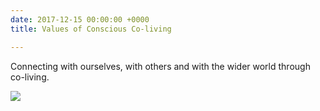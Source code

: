 ```yaml
---
date: 2017-12-15 00:00:00 +0000
title: Values of Conscious Co-living

---
```

Connecting with ourselves, with others and with the wider world through co-living.

<img src="/uploads/2018/06/28/coliving-manifesto-6.jpg"><br/><br/>